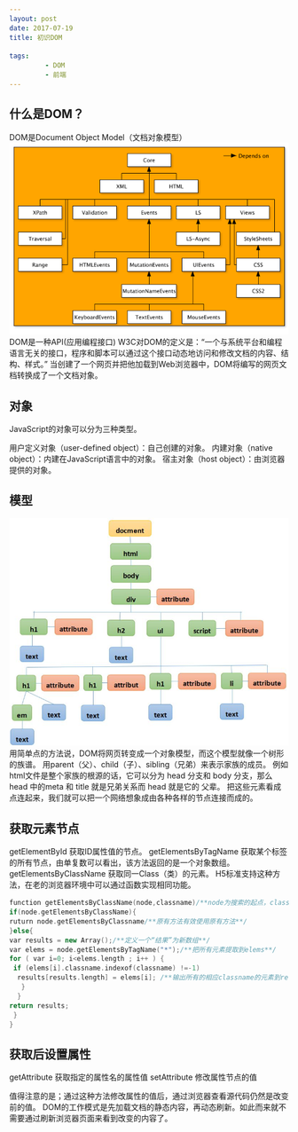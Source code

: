 ```yaml
---
layout: post
date: 2017-07-19
title: 初识DOM

tags:
         - DOM
         - 前端
---
```


什么是DOM？
---
DOM是Document Object Model（文档对象模型）
![](/images/domarchitecture.png)
DOM是一种API(应用编程接口)
W3C对DOM的定义是：“一个与系统平台和编程语言无关的接口，程序和脚本可以通过这个接口动态地访问和修改文档的内容、结构、样式。”
当创建了一个网页并把他加载到Web浏览器中，DOM将编写的网页文档转换成了一个文档对象。

对象
---
JavaScript的对象可以分为三种类型。

用户定义对象（user-defined object）：自己创建的对象。
内建对象（native object）：内建在JavaScript语言中的对象。
宿主对象（host object）：由浏览器提供的对象。


模型
---
![](../../imgs/module.jpg)
用简单点的方法说，DOM将网页转变成一个对象模型，而这个模型就像一个树形的族谱。
用parent（父）、child（子）、sibling（兄弟）来表示家族的成员。
例如 html文件是整个家族的根源的话，它可以分为 head 分支和 body 分支，那么 head 中的meta 和 title 就是兄弟关系而 head 就是它的 父辈。
把这些元素看成点连起来，我们就可以把一个网络想象成由各种各样的节点连接而成的。


获取元素节点
---
getElementById
获取ID属性值的节点。
getElementsByTagName
获取某个标签的所有节点，由单复数可以看出，该方法返回的是一个对象数组。
getElementsByClassName
获取同一Class（类）的元素。
H5标准支持这种方法，在老的浏览器环境中可以通过函数实现相同功能。
```CPP
function getElementsByClassName(node,classname)/**node为搜索的起点，class为类名**/
if(node.getElementsByClassName){
ruturn node.getElementsByClassname/**原有方法有效使用原有方法**/
}else{
var results = new Array();/**定义一个“结果”为新数组**/
var elems = node.getElementsByTagName("*");/**把所有元素提取到elems**/
for ( var i=0; i<elems.length ; i++ ) {
 if (elems[i].classname.indexof(classname) !=-1)
  results[results.length] = elems[i]; /**输出所有的相应classname的元素到results*/
   }
  }
return results;
 }
}
```

获取后设置属性
---
getAttribute
获取指定的属性名的属性值
setAttribute
修改属性节点的值

值得注意的是；通过这种方法修改属性的值后，通过浏览器查看源代码仍然是改变前的值。
DOM的工作模式是先加载文档的静态内容，再动态刷新。如此而来就不需要通过刷新浏览器页面来看到改变的内容了。

